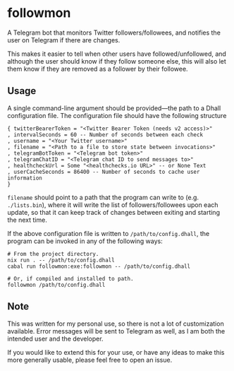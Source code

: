 # followmon

A Telegram bot that monitors Twitter followers/followees, and notifies the user
on Telegram if there are changes.

This makes it easier to tell when other users have followed/unfollowed, and
although the user should know if they follow someone else, this will also let
them know if they are removed as a follower by their followee.

## Usage

A single command-line argument should be provided—the path to a Dhall
configuration file. The configuration file should have the following structure

```dhall
{ twitterBearerToken = "<Twitter Bearer Token (needs v2 access)>"
, intervalSeconds = 60 -- Number of seconds between each check
, username = "<Your Twitter username>"
, filename = "<Path to a file to store state between invocations>"
, telegramBotToken = "<Telegram bot token>"
, telegramChatID = "<Telegram chat ID to send messages to>"
, healthcheckUrl = Some "<healthchecks.io URL>" -- or None Text
, userCacheSeconds = 86400 -- Number of seconds to cache user information
}
```

`filename` should point to a path that the program can write to (e.g.
`./lists.bin`), where it will write the list of followers/followees upon each
update, so that it can keep track of changes between exiting and starting the
next time.

If the above configuration file is written to `/path/to/config.dhall`, the
program can be invoked in any of the following ways:

```
# From the project directory.
nix run . -- /path/to/config.dhall
cabal run followmon:exe:followmon -- /path/to/config.dhall

# Or, if compiled and installed to path.
followmon /path/to/config.dhall
```

## Note

This was written for my personal use, so there is not a lot of customization
available. Error messages will be sent to Telegram as well, as I am both the
intended user and the developer.

If you would like to extend this for your use, or have any ideas to make this
more generally usable, please feel free to open an issue.
